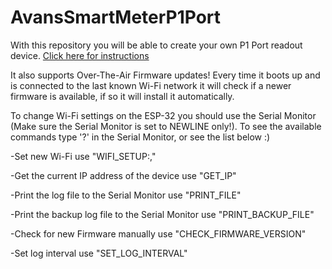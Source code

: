 # AvansSmartMeterP1Port
With this repository you will be able to create your own P1 Port readout device. [Click here for instructions](https://github.com/ArjanPalsje/AvansSmartMeterP1Port/wiki)

It also supports Over-The-Air Firmware updates! Every time it boots up and is connected to the last known Wi-Fi network it will check if a newer firmware is available, if so it will install it automatically. 

To change Wi-Fi settings on the ESP-32 you should use the Serial Monitor (Make sure the Serial Monitor is set to NEWLINE only!).
To see the available commands type '?' in the Serial Monitor, or see the list below :)

-Set new Wi-Fi use "WIFI_SETUP:<SSID here>,<PASSWORD here>"

-Get the current IP address of the device use "GET_IP"

-Print the log file to the Serial Monitor use "PRINT_FILE"

-Print the backup log file to the Serial Monitor use "PRINT_BACKUP_FILE"

-Check for new Firmware manually use "CHECK_FIRMWARE_VERSION"

-Set log interval use "SET_LOG_INTERVAL"

